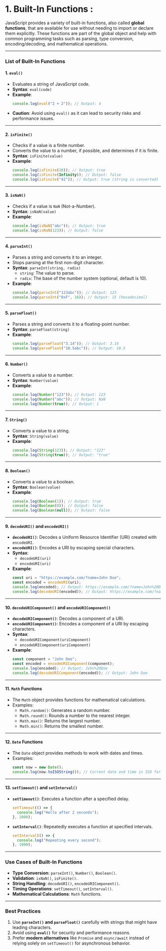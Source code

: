 # 1. Built-In Functions :

JavaScript provides a variety of built-in functions, also called **global functions**, that are available for use without needing to import or declare them explicitly. These functions are part of the global object and help with common programming tasks such as parsing, type conversion, encoding/decoding, and mathematical operations.

---

### **List of Built-In Functions**

#### **1. `eval()`**

- Evaluates a string of JavaScript code.
- **Syntax**: `eval(code)`
- **Example**:
  ```javascript
  console.log(eval("2 + 2")); // Output: 4
  ```
- **Caution**: Avoid using `eval()` as it can lead to security risks and performance issues.

---

#### **2. `isFinite()`**

- Checks if a value is a finite number.
- Converts the value to a number, if possible, and determines if it is finite.
- **Syntax**: `isFinite(value)`
- **Example**:
  ```javascript
  console.log(isFinite(10)); // Output: true
  console.log(isFinite(Infinity)); // Output: false
  console.log(isFinite("42")); // Output: true (string is converted)
  ```

---

#### **3. `isNaN()`**

- Checks if a value is `NaN` (Not-a-Number).
- **Syntax**: `isNaN(value)`
- **Example**:
  ```javascript
  console.log(isNaN("abc")); // Output: true
  console.log(isNaN(123)); // Output: false
  ```

---

#### **4. `parseInt()`**

- Parses a string and converts it to an integer.
- Stops parsing at the first non-digit character.
- **Syntax**: `parseInt(string, radix)`
  - `string`: The value to parse.
  - `radix`: The base of the number system (optional, default is 10).
- **Example**:
  ```javascript
  console.log(parseInt("123abc")); // Output: 123
  console.log(parseInt("0xF", 16)); // Output: 15 (hexadecimal)
  ```

---

#### **5. `parseFloat()`**

- Parses a string and converts it to a floating-point number.
- **Syntax**: `parseFloat(string)`
- **Example**:
  ```javascript
  console.log(parseFloat("3.14")); // Output: 3.14
  console.log(parseFloat("10.5abc")); // Output: 10.5
  ```

---

#### **6. `Number()`**

- Converts a value to a number.
- **Syntax**: `Number(value)`
- **Example**:
  ```javascript
  console.log(Number("123")); // Output: 123
  console.log(Number("abc")); // Output: NaN
  console.log(Number(true)); // Output: 1
  ```

---

#### **7. `String()`**

- Converts a value to a string.
- **Syntax**: `String(value)`
- **Example**:
  ```javascript
  console.log(String(123)); // Output: "123"
  console.log(String(true)); // Output: "true"
  ```

---

#### **8. `Boolean()`**

- Converts a value to a boolean.
- **Syntax**: `Boolean(value)`
- **Example**:
  ```javascript
  console.log(Boolean(1)); // Output: true
  console.log(Boolean(0)); // Output: false
  console.log(Boolean(null)); // Output: false
  ```

---

#### **9. `decodeURI()` and `encodeURI()`**

- **`decodeURI()`**: Decodes a Uniform Resource Identifier (URI) created with `encodeURI`.
- **`encodeURI()`**: Encodes a URI by escaping special characters.
- **Syntax**:
  - `decodeURI(uri)`
  - `encodeURI(uri)`
- **Example**:
  ```javascript
  const uri = "https://example.com/?name=John Doe";
  const encoded = encodeURI(uri);
  console.log(encoded); // Output: https://example.com/?name=John%20Doe
  console.log(decodeURI(encoded)); // Output: https://example.com/?name=John Doe
  ```

---

#### **10. `decodeURIComponent()` and `encodeURIComponent()`**

- **`decodeURIComponent()`**: Decodes a component of a URI.
- **`encodeURIComponent()`**: Encodes a component of a URI by escaping characters.
- **Syntax**:
  - `decodeURIComponent(uriComponent)`
  - `encodeURIComponent(uriComponent)`
- **Example**:
  ```javascript
  const component = "John Doe";
  const encoded = encodeURIComponent(component);
  console.log(encoded); // Output: John%20Doe
  console.log(decodeURIComponent(encoded)); // Output: John Doe
  ```

---

#### **11. `Math` Functions**

- The `Math` object provides functions for mathematical calculations.
- Examples:
  - `Math.random()`: Generates a random number.
  - `Math.round()`: Rounds a number to the nearest integer.
  - `Math.max()`: Returns the largest number.
  - `Math.min()`: Returns the smallest number.

---

#### **12. `Date` Functions**

- The `Date` object provides methods to work with dates and times.
- Examples:
  ```javascript
  const now = new Date();
  console.log(now.toISOString()); // Current date and time in ISO format
  ```

---

#### **13. `setTimeout()` and `setInterval()`**

- **`setTimeout()`**: Executes a function after a specified delay.
  ```javascript
  setTimeout(() => {
    console.log("Hello after 2 seconds");
  }, 2000);
  ```
- **`setInterval()`**: Repeatedly executes a function at specified intervals.
  ```javascript
  setInterval(() => {
    console.log("Repeating every second");
  }, 1000);
  ```

---

### **Use Cases of Built-In Functions**

- **Type Conversion**: `parseInt()`, `Number()`, `Boolean()`.
- **Validation**: `isNaN()`, `isFinite()`.
- **String Handling**: `decodeURI()`, `encodeURIComponent()`.
- **Timing Operations**: `setTimeout()`, `setInterval()`.
- **Mathematical Calculations**: `Math` functions.

---

### **Best Practices**

1. Use **`parseInt()` and `parseFloat()`** carefully with strings that might have leading characters.
2. Avoid using **`eval()`** for security and performance reasons.
3. Prefer **modern alternatives** like `Promise` and `async/await` instead of relying solely on `setTimeout()` for asynchronous behavior.
